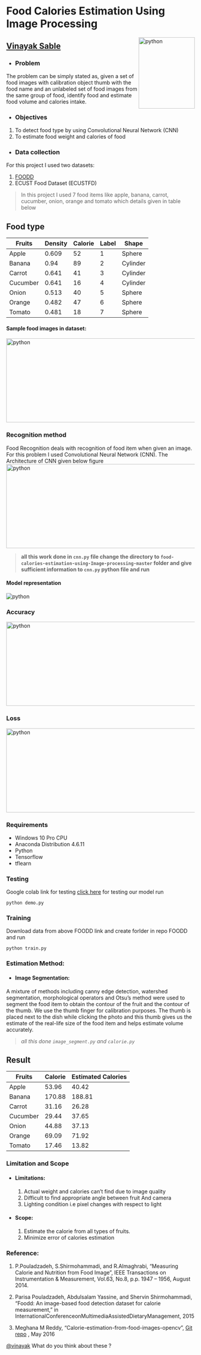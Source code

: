 
# Food Calories Estimation Using Image Processing
<img src="1.jpg" alt="python" width="150" height="190" align="right">

## [Vinayak Sable](https://www.linkedin.com/in/vinayak-sable-675502131) 

+ ###  Problem
 The problem can be simply stated as, given a set of food images with calibration object thumb with the food name and an unlabeled set of food images from the same group of food, identify food and estimate food volume and calories intake.
+ ### Objectives
 1.	To detect food type by using Convolutional Neural Network (CNN)
 2.	To estimate food weight and calories of food
 

+ ### Data collection
For this project I used two datasets:
1. [FOODD](https://drive.google.com/drive/folders/1rmVS_n6P1859trFxKhY7iHVywjTIRYwn?usp=sharing)
2. ECUST Food Dataset (ECUSTFD)

>In this project I used 7 food items like apple, banana, carrot, cucumber, onion, orange and tomato which details given in table below
  
  
## Food type

 | Fruits  | Density | Calorie| Label |	Shape   |
 | ------- | ------- | ------ | ----- | --------|
 | Apple   |  0.609  |   52   |   1   | Sphere  | 
 | Banana  |  0.94   |   89   |   2   | Cylinder|
 | Carrot  |  0.641  |   41   |   3   | Cylinder|
 | Cucumber|  0.641  |   16   |   4   | Cylinder|
 | Onion   |  0.513  |   40   |   5   | Sphere  |
 | Orange  |  0.482  |   47   |   6   | Sphere  |
 | Tomato  |  0.481  |   18   |   7   | Sphere  |




#### Sample food images in dataset:

<img src="2.PNG" alt="python" width="615" height="224" align="centre">


### Recognition method
Food Recognition deals with recognition of food item when given an image. For this problem I used Convolutional Neural Network (CNN). The Architecture of  CNN given below figure 
<img src="3.png" alt="python" width="615" height="224" align="centre">
> **all this work done in ```cnn.py``` file
change the directory to ```food-calories-estimation-using-Image-processing-master``` folder and give sufficient information to ```cnn.py``` python file and run**

#### Model representation
<img src="graph_run=Fruits_dectector-0.001-5conv-basic.png" alt="python" align="centre">

### Accuracy 
<img src="Accuracy_Validation.svg" alt="python" width="615" height="224" align="centre">

### Loss
<img src="Loss_Validation.svg" alt="python" width="615" height="224" align="centre">





### Requirements
+ Windows 10 Pro CPU 
+ Anaconda Distribution 4.6.11
+ Python
+ Tensorflow 
+ tflearn


### Testing
Google colab link for testing [click here](https://colab.research.google.com/drive/1dRVXXVfX5vQ0Re1kW_yX4zwJBNzSezoa?usp=sharing)
for testing our model run
```
python demo.py
```

### Training
Download data from above FOODD link and create forlder in repo FOODD and run
```
python train.py
```

### Estimation Method:
+ #### Image Segmentation:
A mixture of methods including canny edge detection, watershed segmentation, morphological operators and Otsu’s method were used to segment the food item to obtain the contour of the fruit and the contour of the thumb. We use the thumb finger for calibration purposes. The thumb is placed next to the dish while clicking the photo and this thumb gives us the estimate of the real-life size of the food item and helps estimate volume accurately.
> *all this done ```image_segment.py``` and ```calorie.py```*



## Result

 | Fruits  | Calorie | Estimated Calories|
 | ------- | ------- | -----------------| 
 | Apple   |  53.96  |   40.42          |
 | Banana  |  170.88 |   188.81         |  
 | Carrot  |  31.16  |   26.28          |
 | Cucumber|  29.44  |   37.65          |
 | Onion   |  44.88  |   37.13          |  
 | Orange  |  69.09  |   71.92          |
 | Tomato  |  17.46  |   13.82          |


### Limitation and Scope
+ #### Limitations:
    1.	Actual weight and calories can’t find due to image quality
    2.	Difficult to find appropriate angle between fruit And camera
    3. Lighting condition i.e pixel changes with respect to light
    
+ #### Scope:
    1.	Estimate the calorie from all types of fruits.
    2.	Minimize error of calories estimation
    
### Reference:
   1. P.Pouladzadeh, S.Shirmohammadi, and R.Almaghrabi, “Measuring Calorie and Nutrition from Food Image”, IEEE Transactions on Instrumentation & Measurement, Vol.63, No.8, p.p. 1947 – 1956, August 2014.

   2. Parisa Pouladzadeh, Abdulsalam Yassine, and Shervin Shirmohammadi, “Foodd: An image-based food detection dataset for calorie measurement,” in InternationalConferenceonMultimediaAssistedDietaryManagement, 2015

   3. Meghana M Reddy, “Calorie-estimation-from-food-images-opencv”, [Git repo](https://github.com/meghanamreddy/Calorie-estimation-from-food-images-OpenCV) , May 2016




<a href="mailto:vinayak.sable.56@gmail.com">@vinayak</a> What do you think about these ?
